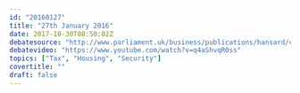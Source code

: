 ```yaml
---
id: "20160127"
title: "27th January 2016"
date: 2017-10-30T08:50:02Z
debatesource: "http://www.parliament.uk/business/publications/hansard/commons/todays-commons-debates/read/unknown/114/"
debatevideo: "https://www.youtube.com/watch?v=q4aShvqR0ss"
topics: ["Tax", "Housing", "Security"]
covertitle: ""
draft: false
---
```



